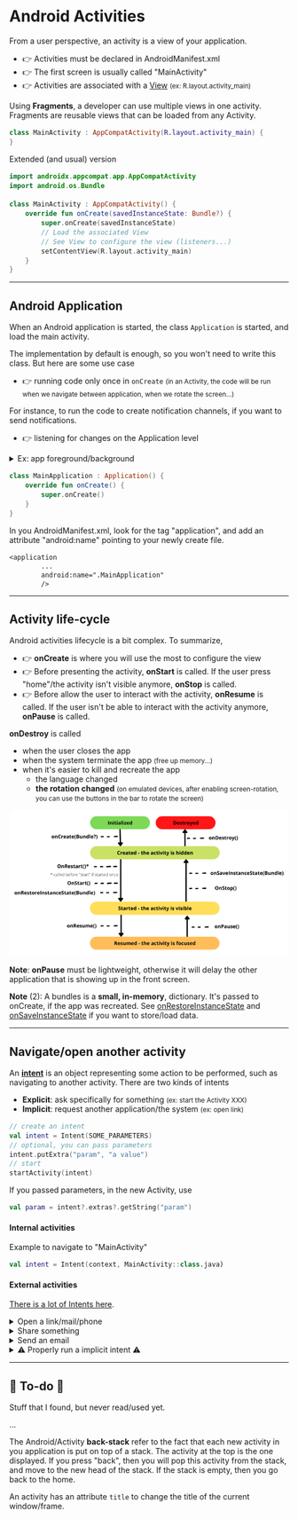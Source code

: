 # Android Activities

<div class="row row-cols-md-2"><div class="align-self-center">

From a user perspective, an activity is a view of your application.

* 👉 Activities must be declared in AndroidManifest.xml
* 👉 The first screen is usually called "MainActivity"
* 👉 Activities are associated with a [View](../views/index.md) <small>(ex: R.layout.activity_main)</small>

Using **Fragments**, a developer can use multiple views in one activity. Fragments are reusable views that can be loaded from any Activity.

```kotlin
class MainActivity : AppCompatActivity(R.layout.activity_main) {
}
```

</div><div>

Extended (and usual) version

```kotlin
import androidx.appcompat.app.AppCompatActivity
import android.os.Bundle

class MainActivity : AppCompatActivity() {
    override fun onCreate(savedInstanceState: Bundle?) {
        super.onCreate(savedInstanceState)
        // Load the associated View
        // See View to configure the view (listeners...)
        setContentView(R.layout.activity_main)
    }
}
```
</div></div>

<hr class="sep-both">

## Android Application

<div class="row row-cols-md-2"><div>

When an Android application is started, the class `Application` is started, and load the main activity.

The implementation by default is enough, so you won't need to write this class. But here are some use case

* 👉 running code only once in `onCreate` <small>(in an Activity, the code will be run when we navigate between application, when we rotate the screen...)</small>

For instance, to run the code to create notification channels, if you want to send notifications.

* 👉 listening for changes on the Application level 

<details class="details-e">
<summary>Ex: app foreground/background</summary>

```diff
-class MainApplication : Application() {
+class MainApplication : Application(), DefaultLifecycleObserver {

    override fun onCreate() {
        super<Application>.onCreate()
+        ProcessLifecycleOwner.get().lifecycle.addObserver(this)
    }

+    override fun onStart(owner: LifecycleOwner) {
+        // App in foreground
+    }

+    override fun onStop(owner: LifecycleOwner) {
+        //App in background
+    }
}
```
</details>

</div><div>

```kotlin
class MainApplication : Application() {
    override fun onCreate() {
        super.onCreate()
    }
}
```

In you AndroidManifest.xml, look for the tag "application", and add an attribute "android:name" pointing to your newly create file.

```
<application
        ...
        android:name=".MainApplication"
        />
```
</div></div>

<hr class="sep-both">

## Activity life-cycle

<div class="row row-cols-md-2 mt-4"><div class="align-self-center">

Android activities lifecycle is a bit complex. To summarize, 

* 👉 **onCreate** is where you will use the most to configure the view
* 👉 Before presenting the activity, **onStart** is called. If the user press "home"/the activity isn't visible anymore, **onStop** is called.
* 👉 Before allow the user to interact with the activity, **onResume** is called. If the user isn't be able to interact with the activity anymore, **onPause** is called.

**onDestroy** is called

* when the user closes the app
* when the system terminate the app <small>(free up memory...)</small>
* when it's easier to kill and recreate the app
  * the language changed
  * **the rotation changed** <small>(on emulated devices, after enabling screen-rotation, you can use the buttons in the bar to rotate the screen)</small>
</div><div>

![android_application_lifecycle](_images/android_application_lifecycle.png)


**Note**: **onPause** must be lightweight, otherwise it will delay the other application that is showing up in the front screen.

**Note** (2): A bundles is a **small, in-memory**, dictionary. It's passed to onCreate, if the app was recreated. See [onRestoreInstanceState](https://developer.android.com/reference/android/app/Activity#onRestoreInstanceState(android.os.Bundle)) and [onSaveInstanceState](https://developer.android.com/reference/android/app/Activity#onSaveInstanceState(android.os.Bundle)) if you want to store/load data.
</div></div>

<hr class="sep-both">

## Navigate/open another activity

<div class="row row-cols-md-2"><div>

An [**intent**](https://developer.android.com/guide/components/intents-filters) is an object representing some action to be performed, such as navigating to another activity. There are two kinds of intents


* **Explicit**: ask specifically for something <small>(ex: start the Activity XXX)</small>
* **Implicit**: request another application/the system <small>(ex: open link)</small>

```kotlin
// create an intent
val intent = Intent(SOME_PARAMETERS)
// optional, you can pass parameters
intent.putExtra("param", "a value")
// start
startActivity(intent)
```

If you passed parameters, in the new Activity, use

```kotlin
val param = intent?.extras?.getString("param")
```
</div><div>

#### Internal activities

Example to navigate to "MainActivity"

```kotlin
val intent = Intent(context, MainActivity::class.java)
```

#### External activities

[There is a lot of Intents here](https://developer.android.com/reference/android/content/Intent).

<details class="details-e">
<summary>Open a link/mail/phone</summary>

Open a URL (`https:`), a mail (`mailto:`), or a telephone (`tel:`). For instance, given a URL, it will try to open it in a browser...

```kotlin
val intent = Intent(Intent.ACTION_VIEW, Uri.parse("???"))
```
</details>

<details class="details-e">
<summary>Share something</summary>

```kotlin
val intent = ShareCompat.IntentBuilder.from(this)
        .setText("...")
        .setType("text/plain")
        .intent
```
</details>

<details class="details-e">
<summary>Send an email</summary>

```kotlin
val intent = Intent(Intent.ACTION_SEND)
    .setType("text/plain")
    .putExtra(Intent.EXTRA_SUBJECT, "xxx")
    .putExtra(Intent.EXTRA_TEXT, "yyy")
    .putExtra(Intent.EXTRA_EMAIL, "a@b.c")
```
</details>

<details class="details-e">
<summary>⚠️ Properly run a implicit intent ⚠️</summary>

What if you try to open a link in a browser, but the user uninstalled every browser? It will fail. You have to handle errors!

* Option 1: check if the startActivity fails

```kotlin
try {
    startActivity(intent)
} catch (ex: ActivityNotFoundException) {
    // use a toast / ...
}
```

* Option 2: check before starting the intent

```kotlin
if (packageManager.resolveActivity(intent, 0) != null) {
    startActivity(intent)
}
```
</details>
</div></div>

<hr class="sep-both">

## 👻 To-do 👻

Stuff that I found, but never read/used yet.

<div class="row row-cols-md-2"><div>

...
</div><div>

The Android/Activity **back-stack** refer to the fact that each new activity in you application is put on top of a stack. The activity at the top is the one displayed. If you press "back", then you will pop this activity from the stack, and move to the new head of the stack. If the stack is empty, then you go back to the home.

An activity has an attribute `title` to change the title of the current window/frame.
</div></div>